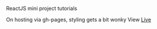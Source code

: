 ReactJS mini project tutorials

On hosting via gh-pages, styling gets a bit wonky
View <a href="https://kenechvkwv.github.io/hngi9-frontend-first-task/">Live</a>
